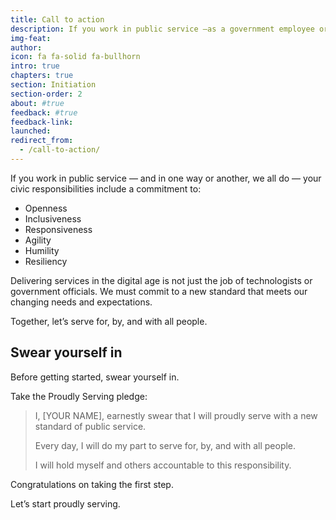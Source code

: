 ```yaml
---
title: Call to action
description: If you work in public service —as a government employee or private sector partner— society relies on you.
img-feat: 
author: 
icon: fa fa-solid fa-bullhorn
intro: true
chapters: true
section: Initiation
section-order: 2
about: #true
feedback: #true
feedback-link: 
launched: 
redirect_from:
  - /call-to-action/
---
```


If you work in public service — and in one way or another, we all do — your civic responsibilities include a commitment to:

* Openness
* Inclusiveness
* Responsiveness
* Agility
* Humility
* Resiliency

Delivering services in the digital age is not just the job of technologists or government officials. We must commit to a new standard that meets our changing needs and expectations.

Together, let’s serve for, by, and with all people.

## Swear yourself in

Before getting started, swear yourself in.

Take the Proudly Serving pledge:

> I, [YOUR NAME], earnestly swear that I will proudly serve with a new standard of public service. 
>
> Every day, I will do my part to serve for, by, and with all people.
>
> I will hold myself and others accountable to this responsibility.

Congratulations on taking the first step.

Let’s start proudly serving.